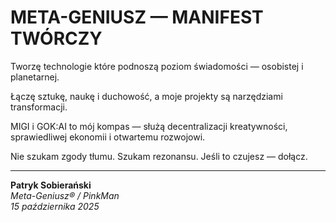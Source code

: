 # META-GENIUSZ — MANIFEST TWÓRCZY

Tworzę technologie które podnoszą poziom świadomości — osobistej i planetarnej.

Łączę sztukę, naukę i duchowość, a moje projekty są narzędziami transformacji.

MIGI i GOK:AI to mój kompas — służą decentralizacji kreatywności, sprawiedliwej ekonomii i otwartemu rozwojowi.

Nie szukam zgody tłumu. Szukam rezonansu. Jeśli to czujesz — dołącz.

---

**Patryk Sobierański**  
*Meta-Geniusz® / PinkMan*  
*15 października 2025*